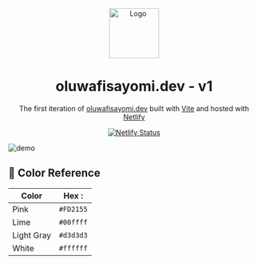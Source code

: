<div align="center">
  <img alt="Logo" src="https://res.cloudinary.com/fisayomithesedays/image/upload/v1675264262/samples/Portfolio/favico_qpj5yu.png" width="100" />
</div>
<h1 align="center">
  oluwafisayomi.dev - v1
</h1>
<p align="center">
  The first iteration of <a href="https://oluwafisayomi.netlify.app" target="_blank">oluwafisayomi.dev</a> built with <a href="https://vitejs.dev/" target="_blank">Vite</a> and hosted with <a href="https://www.netlify.com/" target="_blank">Netlify</a>
</p>
<p align="center">
  <a href="https://app.netlify.com" target="_blank">
    <img src="https://api.netlify.com/api/v1/badges/1963b488-7b78-48c9-9e2d-6fb5e47ab3af/deploy-status" alt="Netlify Status" />
  </a>
</p>

![demo](https://res.cloudinary.com/fisayomithesedays/image/upload/v1680450099/samples/Portfolio/Screenshot_164_dunscx.png)



## 🎨 Color Reference

| Color          | Hex  :                                                              |
| -------------- | ------------------------------------------------------------------ |
| Pink           | `#FD2155` |
| Lime           | `#00ffff` |
| Light Gray     |  `#d3d3d3`|
| White          | `#ffffff` |
